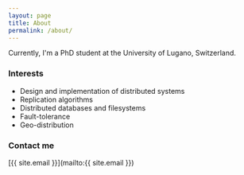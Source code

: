 ```yaml
---
layout: page
title: About
permalink: /about/
---
```


Currently, I'm a PhD student at the University of Lugano, Switzerland.

### Interests

- Design and implementation of distributed systems
- Replication algorithms
- Distributed databases and filesystems
- Fault-tolerance
- Geo-distribution

### Contact me

[{{ site.email }}](mailto:{{ site.email }})
